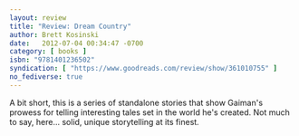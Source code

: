 ```yaml
---
layout: review
title: "Review: Dream Country"
author: Brett Kosinski
date:   2012-07-04 00:34:47 -0700
category: [ books ]
isbn: "9781401236502"
syndication: [ "https://www.goodreads.com/review/show/361010755" ]
no_fediverse: true
---
```


A bit short, this is a series of standalone stories that show Gaiman's prowess for telling interesting tales set in the world he's created. Not much to say, here... solid, unique storytelling at its finest.
